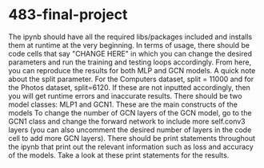 # 483-final-project

The ipynb should have all the required libs/packages included and installs them at runtime at the very beginning.
In terms of usage, there should be code cells that say "CHANGE HERE" in which you can change the desired parameters and run the training and testing loops accordingly. From here, you can reproduce the results for both MLP and GCN models. 
A quick note about the split parameter. For the Computers dataset, split = 11000 and for the Photos dataset, split=6120. If these are not inputted accordingly, then you will get runtime errors and inaccurate results. 
There should be two model classes: MLP1 and GCN1. These are the main constructs of the models
To change the number of GCN layers of the GCN model, go to the GCN1 class and change the forward network to include more self.conv3 layers (you can also uncomment the desired number of layers in the code cell to add more GCN layers).
There should be print statements throughout the ipynb that print out the relevant information such as loss and accuracy of the models. Take a look at these print statements for the results.
